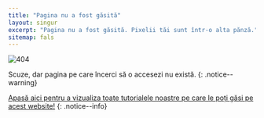 ```yaml
---
title: "Pagina nu a fost găsită"
layout: singur
excerpt: "Pagina nu a fost găsită. Pixelii tăi sunt într-o alta pănză."
sitemap: fals
---
```


![404](/images/404.jpg)

Scuze, dar pagina pe care încerci să o accesezi nu există.
{: .notice--warning}

[Apasă aici pentru a vizualiza toate tutorialele noastre pe care le poți găsi pe acest website!](navigare-site)
{: .notice--info}
